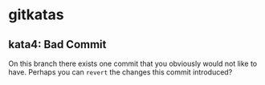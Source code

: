 # gitkatas
## kata4: Bad Commit
On this branch there exists one commit that you obviously would not like to have.
Perhaps you can `revert` the changes this commit introduced?